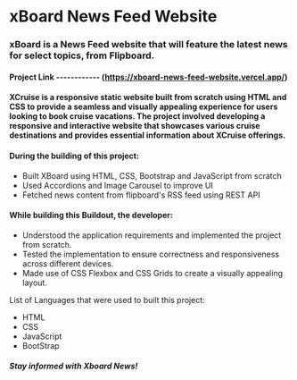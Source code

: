 # xBoard News Feed Website

### xBoard is a News Feed website that will feature the latest news for select topics, from Flipboard.

#### Project Link ------------  (https://xboard-news-feed-website.vercel.app/)

#### XCruise is a responsive static website built from scratch using HTML and CSS to provide a seamless and visually appealing experience for users looking to book cruise vacations. The project involved developing a responsive and interactive website that showcases various cruise destinations and provides essential information about XCruise offerings.

#### During the building of this project:
- Built XBoard using HTML, CSS, Bootstrap and JavaScript from scratch
- Used Accordions and Image Carousel to improve UI
- Fetched news content from flipboard's RSS feed using REST API



#### While building this Buildout, the developer:
- Understood the application requirements and implemented the project from scratch.
- Tested the implementation to ensure correctness and responsiveness across different devices.
- Made use of CSS Flexbox and CSS Grids to create a visually appealing layout.

List of Languages that were used to built this project:
- HTML
- CSS
- JavaScript
- BootStrap

##### _Stay informed with Xboard News!_
